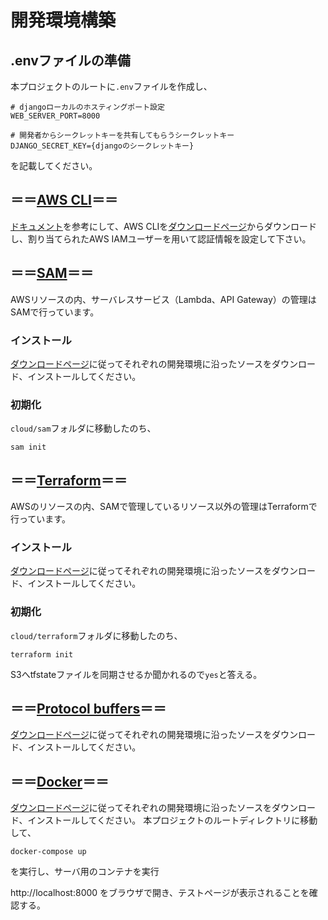 # 開発環境構築
## .envファイルの準備
本プロジェクトのルートに`.env`ファイルを作成し、
```
# djangoローカルのホスティングポート設定
WEB_SERVER_PORT=8000

# 開発者からシークレットキーを共有してもらうシークレットキー
DJANGO_SECRET_KEY={djangoのシークレットキー}  
```
を記載してください。
## ＝＝[AWS CLI](https://docs.aws.amazon.com/ja_jp/cli/latest/userguide/cli-chap-getting-started.html)＝＝
[ドキュメント](https://docs.aws.amazon.com/ja_jp/cli/latest/userguide/cli-chap-getting-started.html)を参考にして、AWS CLIを[ダウンロードページ](https://aws.amazon.com/jp/cli/)からダウンロードし、割り当てられたAWS IAMユーザーを用いて認証情報を設定して下さい。 
## ＝＝[SAM](https://docs.aws.amazon.com/ja_jp/serverless-application-model/latest/developerguide/what-is-sam.html)＝＝

AWSリソースの内、サーバレスサービス（Lambda、API Gateway）の管理はSAMで行っています。
### インストール
[ダウンロードページ](https://docs.aws.amazon.com/ja_jp/serverless-application-model/latest/developerguide/install-sam-cli.html)に従ってそれぞれの開発環境に沿ったソースをダウンロード、インストールしてください。

### 初期化
`cloud/sam`フォルダに移動したのち、
```
sam init
```

## ＝＝[Terraform](https://www.terraform.io/)＝＝
AWSのリソースの内、SAMで管理しているリソース以外の管理はTerraformで行っています。  
### インストール
[ダウンロードページ](https://www.terraform.io/downloads)に従ってそれぞれの開発環境に沿ったソースをダウンロード、インストールしてください。

### 初期化
`cloud/terraform`フォルダに移動したのち、
```
terraform init
```
S3へtfstateファイルを同期させるか聞かれるので`yes`と答える。

## ＝＝[Protocol buffers](https://developers.google.com/protocol-buffers)＝＝
[ダウンロードページ](https://github.com/protocolbuffers/protobuf#protocol-compiler-installation)に従ってそれぞれの開発環境に沿ったソースをダウンロード、インストールしてください。  

## ＝＝[Docker](https://www.docker.com/)＝＝
[ダウンロードページ](https://docs.docker.com/engine/install/)に従ってそれぞれの開発環境に沿ったソースをダウンロード、インストールしてください。 
本プロジェクトのルートディレクトリに移動して、
```
docker-compose up
```
を実行し、サーバ用のコンテナを実行

http://localhost:8000 をブラウザで開き、テストページが表示されることを確認する。